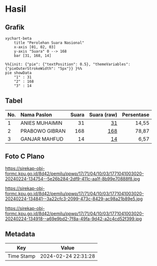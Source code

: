 # Hasil

## Grafik

```mermaid
xychart-beta
    title "Perolehan Suara Nasional"
    x-axis [01, 02, 03]
    y-axis "Suara" 0 --> 168
    bar [31, 168, 14]
```

```mermaid
%%{init: {"pie": {"textPosition": 0.5}, "themeVariables": {"pieOuterStrokeWidth": "5px"}} }%%
pie showData
    "1" : 31
    "2" : 168
    "3" : 14
```

## Tabel

| No. | Nama Paslon    | Suara | Suara (raw) | Persentase |
|:--- |:-------------- | -----:| -----------:| ----------:|
| 1   | ANIES MUHAIMIN | 31    | [31][p-1]   | 14,55      |
| 2   | PRABOWO GIBRAN | 168   | [168][p-2]  | 78,87      |
| 3   | GANJAR MAHFUD  | 14    | [14][p-3]   | 6,57       |


[p-1]: https://github.com/gigit-pemilu/pemilu-2024/blob/main/pilpres/hitung-suara/sub/17-bengkulu/sub/71-kota-bengkulu/sub/04-muara-bangka-hulu/sub/1003-pematang-gubernur/sub/020-tps/sub/paslon-1.txt
[p-2]: https://github.com/gigit-pemilu/pemilu-2024/blob/main/pilpres/hitung-suara/sub/17-bengkulu/sub/71-kota-bengkulu/sub/04-muara-bangka-hulu/sub/1003-pematang-gubernur/sub/020-tps/sub/paslon-2.txt
[p-3]: https://github.com/gigit-pemilu/pemilu-2024/blob/main/pilpres/hitung-suara/sub/17-bengkulu/sub/71-kota-bengkulu/sub/04-muara-bangka-hulu/sub/1003-pematang-gubernur/sub/020-tps/sub/paslon-3.txt

## Foto C Plano

https://sirekap-obj-formc.kpu.go.id/8d42/pemilu/ppwp/17/71/04/10/03/1771041003020-20240224-134754--5e26b284-2df9-411c-aa1f-8b99e70888f8.jpg

https://sirekap-obj-formc.kpu.go.id/8d42/pemilu/ppwp/17/71/04/10/03/1771041003020-20240224-134841--3a22cfc3-2099-473c-8429-ac98a21b89e5.jpg

https://sirekap-obj-formc.kpu.go.id/8d42/pemilu/ppwp/17/71/04/10/03/1771041003020-20240224-134918--a69e9bd2-7f8a-49fa-9d42-a2c4cd52f399.jpg


## Metadata

| Key        | Value               |
| ---------- | ------------------- |
| Time Stamp | 2024-02-24 22:31:28 |



